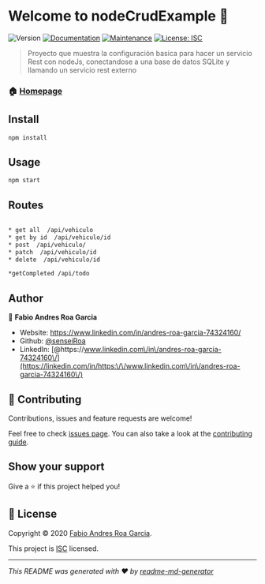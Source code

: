 # Welcome to nodeCrudExample 👋
![Version](https://img.shields.io/badge/version-1.0.0-blue.svg?cacheSeconds=2592000)
[![Documentation](https://img.shields.io/badge/documentation-yes-brightgreen.svg)](https://github.com/senseiRoa/nodeCrudExample#readme)
[![Maintenance](https://img.shields.io/badge/Maintained%3F-yes-green.svg)](https://github.com/senseiRoa/nodeCrudExample/graphs/commit-activity)
[![License: ISC](https://img.shields.io/github/license/senseiRoa/nodeCrudExample)](https://github.com/senseiRoa/nodeCrudExample/blob/master/LICENSE)

> Proyecto que muestra la configuración basica para hacer un servicio Rest con nodeJs, conectandose a una base de datos SQLite y llamando un servicio rest externo

### 🏠 [Homepage](https://github.com/senseiRoa/nodeCrudExample#readme)

## Install

```sh
npm install
```

## Usage

```sh
npm start
```

## Routes

```sh

* get all  /api/vehiculo
* get by id  /api/vehiculo/id
* post  /api/vehiculo/
* patch  /api/vehiculo/id
* delete  /api/vehiculo/id

*getCompleted /api/todo


```

## Author

👤 **Fabio Andres Roa Garcia**

* Website: https://www.linkedin.com/in/andres-roa-garcia-74324160/
* Github: [@senseiRoa](https://github.com/senseiRoa)
* LinkedIn: [@https:\/\/www.linkedin.com\/in\/andres-roa-garcia-74324160\/](https://linkedin.com/in/https:\/\/www.linkedin.com\/in\/andres-roa-garcia-74324160\/)

## 🤝 Contributing

Contributions, issues and feature requests are welcome!

Feel free to check [issues page](https://github.com/senseiRoa/nodeCrudExample/issues). You can also take a look at the [contributing guide](https://github.com/senseiRoa/nodeCrudExample/blob/master/CONTRIBUTING.md).

## Show your support

Give a ⭐️ if this project helped you!


## 📝 License

Copyright &copy; 2020 [Fabio Andres Roa Garcia](https://github.com/senseiRoa).

This project is [ISC](https://github.com/senseiRoa/nodeCrudExample/blob/master/LICENSE) licensed.

***
_This README was generated with ❤️ by [readme-md-generator](https://github.com/kefranabg/readme-md-generator)_